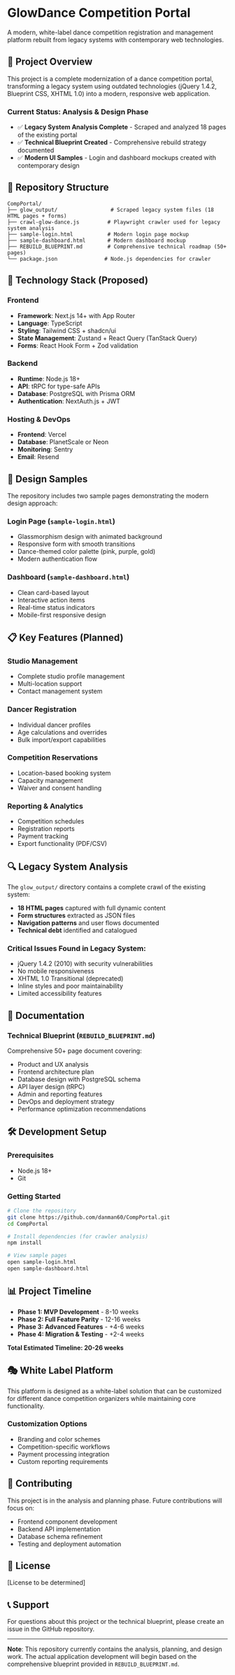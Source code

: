 # GlowDance Competition Portal

A modern, white-label dance competition registration and management platform rebuilt from legacy systems with contemporary web technologies.

## 🎯 Project Overview

This project is a complete modernization of a dance competition portal, transforming a legacy system using outdated technologies (jQuery 1.4.2, Blueprint CSS, XHTML 1.0) into a modern, responsive web application.

### Current Status: Analysis & Design Phase
- ✅ **Legacy System Analysis Complete** - Scraped and analyzed 18 pages of the existing portal
- ✅ **Technical Blueprint Created** - Comprehensive rebuild strategy documented
- ✅ **Modern UI Samples** - Login and dashboard mockups created with contemporary design

## 📁 Repository Structure

```
CompPortal/
├── glow_output/                 # Scraped legacy system files (18 HTML pages + forms)
├── crawl-glow-dance.js         # Playwright crawler used for legacy system analysis
├── sample-login.html           # Modern login page mockup
├── sample-dashboard.html       # Modern dashboard mockup
├── REBUILD_BLUEPRINT.md        # Comprehensive technical roadmap (50+ pages)
└── package.json               # Node.js dependencies for crawler
```

## 🚀 Technology Stack (Proposed)

### Frontend
- **Framework**: Next.js 14+ with App Router
- **Language**: TypeScript
- **Styling**: Tailwind CSS + shadcn/ui
- **State Management**: Zustand + React Query (TanStack Query)
- **Forms**: React Hook Form + Zod validation

### Backend
- **Runtime**: Node.js 18+
- **API**: tRPC for type-safe APIs
- **Database**: PostgreSQL with Prisma ORM
- **Authentication**: NextAuth.js + JWT

### Hosting & DevOps
- **Frontend**: Vercel
- **Database**: PlanetScale or Neon
- **Monitoring**: Sentry
- **Email**: Resend

## 🎨 Design Samples

The repository includes two sample pages demonstrating the modern design approach:

### Login Page (`sample-login.html`)
- Glassmorphism design with animated background
- Responsive form with smooth transitions
- Dance-themed color palette (pink, purple, gold)
- Modern authentication flow

### Dashboard (`sample-dashboard.html`)
- Clean card-based layout
- Interactive action items
- Real-time status indicators
- Mobile-first responsive design

## 📋 Key Features (Planned)

### Studio Management
- Complete studio profile management
- Multi-location support
- Contact management system

### Dancer Registration
- Individual dancer profiles
- Age calculations and overrides
- Bulk import/export capabilities

### Competition Reservations
- Location-based booking system
- Capacity management
- Waiver and consent handling

### Reporting & Analytics
- Competition schedules
- Registration reports
- Payment tracking
- Export functionality (PDF/CSV)

## 🔍 Legacy System Analysis

The `glow_output/` directory contains a complete crawl of the existing system:
- **18 HTML pages** captured with full dynamic content
- **Form structures** extracted as JSON files
- **Navigation patterns** and user flows documented
- **Technical debt** identified and catalogued

### Critical Issues Found in Legacy System:
- jQuery 1.4.2 (2010) with security vulnerabilities
- No mobile responsiveness
- XHTML 1.0 Transitional (deprecated)
- Inline styles and poor maintainability
- Limited accessibility features

## 📖 Documentation

### Technical Blueprint (`REBUILD_BLUEPRINT.md`)
Comprehensive 50+ page document covering:
- Product and UX analysis
- Frontend architecture plan
- Database design with PostgreSQL schema
- API layer design (tRPC)
- Admin and reporting features
- DevOps and deployment strategy
- Performance optimization recommendations

## 🛠️ Development Setup

### Prerequisites
- Node.js 18+
- Git

### Getting Started
```bash
# Clone the repository
git clone https://github.com/danman60/CompPortal.git
cd CompPortal

# Install dependencies (for crawler analysis)
npm install

# View sample pages
open sample-login.html
open sample-dashboard.html
```

## 📊 Project Timeline

- **Phase 1: MVP Development** - 8-10 weeks
- **Phase 2: Full Feature Parity** - 12-16 weeks
- **Phase 3: Advanced Features** - +4-6 weeks
- **Phase 4: Migration & Testing** - +2-4 weeks

**Total Estimated Timeline: 20-26 weeks**

## 🎭 White Label Platform

This platform is designed as a white-label solution that can be customized for different dance competition organizers while maintaining core functionality.

### Customization Options
- Branding and color schemes
- Competition-specific workflows
- Payment processing integration
- Custom reporting requirements

## 🤝 Contributing

This project is in the analysis and planning phase. Future contributions will focus on:
- Frontend component development
- Backend API implementation
- Database schema refinement
- Testing and deployment automation

## 📄 License

[License to be determined]

## 📞 Support

For questions about this project or the technical blueprint, please create an issue in the GitHub repository.

---

**Note**: This repository currently contains the analysis, planning, and design work. The actual application development will begin based on the comprehensive blueprint provided in `REBUILD_BLUEPRINT.md`.
